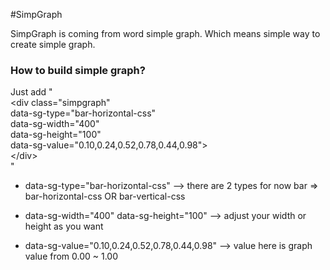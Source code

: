 #SimpGraph

SimpGraph is coming from word simple graph.
Which means simple way to create simple graph.

### How to build simple graph?
Just add 
"  
 &lt;div
            class=&quot;simpgraph&quot;  
            <span class="must">data-sg-type=&quot;bar-horizontal-css&quot;  
            <span class="must">data-sg-width=&quot;400&quot;  
            <span class="must">data-sg-height=&quot;100&quot;  
            <span class="must">data-sg-value=&quot;0.10,0.24,0.52,0.78,0.44,0.98&quot;&gt;  
            &lt;/div&gt;  
"

* data-sg-type="bar-horizontal-css" --> there are 2 types for now bar => bar-horizontal-css OR bar-vertical-css

* data-sg-width="400" data-sg-height="100"  --> adjust your width or height as you want

* data-sg-value="0.10,0.24,0.52,0.78,0.44,0.98" -->  value here is graph value from 0.00 ~ 1.00 

